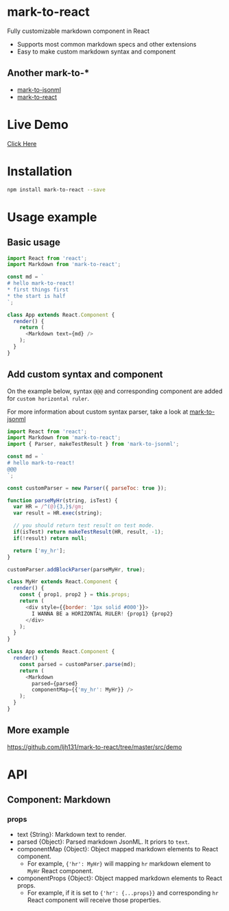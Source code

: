 # mark-to-react
Fully customizable markdown component in React

* Supports most common markdown specs and other extensions
* Easy to make custom markdown syntax and component

## Another mark-to-*

* [mark-to-jsonml](https://github.com/ljh131/mark-to-jsonml)
* [mark-to-react](https://github.com/ljh131/mark-to-react)

# Live Demo
[Click Here](https://ljh131.github.io/mark-to-react/)

# Installation
```sh
npm install mark-to-react --save
```

# Usage example
## Basic usage
```javascript
import React from 'react';
import Markdown from 'mark-to-react';

const md = `
# hello mark-to-react!
* first things first
* the start is half
`;

class App extends React.Component {
  render() {
    return (
      <Markdown text={md} />
    );
  }
}
```

## Add custom syntax and component
On the example below, syntax `@@@` and corresponding component are added for `custom horizontal ruler`.

For more information about custom syntax parser, take a look at [mark-to-jsonml](https://github.com/ljh131/mark-to-jsonml)

``` javascript
import React from 'react';
import Markdown from 'mark-to-react';
import { Parser, makeTestResult } from 'mark-to-jsonml';

const md = `
# hello mark-to-react!
@@@
`;

const customParser = new Parser({ parseToc: true });

function parseMyHr(string, isTest) {
  var HR = /^(@){3,}$/gm;
  var result = HR.exec(string);

  // you should return test result on test mode.
  if(isTest) return makeTestResult(HR, result, -1);
  if(!result) return null;

  return ['my_hr'];
}

customParser.addBlockParser(parseMyHr, true);

class MyHr extends React.Component {
  render() {
    const { prop1, prop2 } = this.props;
    return (
      <div style={{border: '1px solid #000'}}>
        I WANNA BE a HORIZONTAL RULER! {prop1} {prop2}
      </div>
    );
  }
}

class App extends React.Component {
  render() {
    const parsed = customParser.parse(md);
    return (
      <Markdown
        parsed={parsed}
        componentMap={{'my_hr': MyHr}} />
    );
  }
}
```

## More example
https://github.com/ljh131/mark-to-react/tree/master/src/demo

# API
## Component: Markdown
### props
* text {String}: Markdown text to render.
* parsed {Object}: Parsed markdown JsonML. It priors to `text`.
* componentMap {Object}: Object mapped markdown elements to React component.
  * For example, `{'hr': MyHr}` will mapping `hr` markdown element to `MyHr` React component.
* componentProps {Object}: Object mapped markdown elements to React props.
  * For example, if it is set to `{'hr': {...props}}` and corresponding `hr` React component will receive those properties. 

